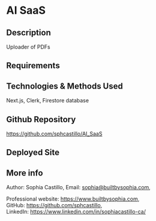 # AI SaaS

## Description
Uploader of PDFs

## Requirements

## Technologies & Methods Used
Next.js, Clerk, Firestore database

## Github Repository

https://github.com/sphcastillo/AI_SaaS

## Deployed Site



## More info

Author: Sophia Castillo,
Email: sophia@builtbysophia.com,

Professional website: https://www.builtbysophia.com,
GitHub: https://github.com/sphcastillo,
LinkedIn: https://www.linkedin.com/in/sophiacastillo-ca/


